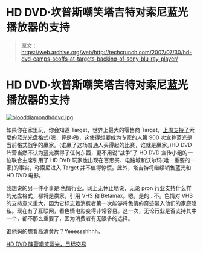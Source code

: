 # HD DVD·坎普斯嘲笑塔吉特对索尼蓝光播放器的支持

> 原文：<https://web.archive.org/web/http://techcrunch.com/2007/07/30/hd-dvd-camps-scoffs-at-targets-backing-of-sony-blu-ray-player/>

# HD DVD·坎普斯嘲笑塔吉特对索尼蓝光播放器的支持

[![blooddiamondhddvd.jpg](img/f3ef5eeca64287daa7df8176d231286b.png)](https://web.archive.org/web/20210224182428/https://beta.techcrunch.com/wp-content/uploads/2007/07/blooddiamondhddvd.jpg "blooddiamondhddvd.jpg")

如果你在家里玩，你会知道 Target，世界上最大的零售商 Target，[上周支持了](https://web.archive.org/web/20210224182428/http://crunchgear.com/2007/07/26/tarzay-selling-blu-ray/)索尼的[蓝光](https://web.archive.org/web/20210224182428/http://crunchgear.com/category/blu-ray/)光盘格式(嗯，算是吧)，这使得想要成为专家的人第 900 次宣称蓝光是当前格式战争的赢家。(谁赢了这场普通人买得起的比赛，谁就是赢家。)HD DVD 阵营当然不认为蓝光赢得了任何东西，更不用说“战争”了 HD DVD 宣传小组的一位联合主席引用了 HD DVD 玩家也出现在百思买、电路城和沃尔玛(唯一重要的一家)的事实，称索尼进入 Target 并不值得惊慌。此外，塔吉特将继续销售蓝光和 HD DVD 电影。

我想说的另一件小事是:色情行业。网上无休止地说，无论 pron 行业支持什么样的光盘格式，都将是赢家，引用 VHS 和 Betamax。嗯，是的…不。色情对 VHS 的支持意义重大，因为它标志着消费者第一次能够将色情的奇迹带入他们的家庭隐私。现在有了互联网，看色情电影变得非常容易。这一次，无论行业是否支持其中一个，都不那么重要了，因为消费者有无限多的选择。

谁他妈的想看高清黄片？Yeeessshhhh。

[HD DVD 阵营嘲笑蓝光，目标交易](https://web.archive.org/web/20210224182428/http://www.dailytech.com/article.aspx?newsid=8223)